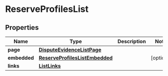 

# ReserveProfilesList


## Properties

| Name | Type | Description | Notes |
|------------ | ------------- | ------------- | -------------|
|**page** | [**DisputeEvidenceListPage**](DisputeEvidenceListPage.md) |  |  |
|**embedded** | [**ReserveProfilesListEmbedded**](ReserveProfilesListEmbedded.md) |  |  [optional] |
|**links** | [**ListLinks**](ListLinks.md) |  |  |



